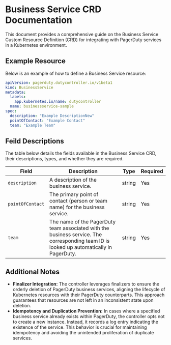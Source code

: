 # Business Service CRD Documentation

This document provides a comprehensive guide on the Business Service Custom Resource Definition (CRD) for integrating with PagerDuty services in a Kubernetes environment.

## Example Resource

Below is an example of how to define a Business Service resource:

```yaml
apiVersion: pagerduty.dutycontroller.io/v1beta1
kind: BusinessService
metadata:
  labels:
    app.kubernetes.io/name: dutycontroller
  name: businessservice-sample
spec:
  description: "Example DescriptionNew"
  pointOfContact: "Example Contact"
  team: "Example Team"
```


## Feild Descriptions

The table below details the fields available in the Business Service CRD, their descriptions, types, and whether they are required.

| Field            | Description                                                                                                                             | Type   | Required |
| ---------------- | --------------------------------------------------------------------------------------------------------------------------------------- | ------ | -------- |
| `description`    | A description of the business service.                                                                                                  | string | Yes      |
| `pointOfContact` | The primary point of contact (person or team name) for the business service.                                                            | string | Yes      |
| `team`           | The name of the PagerDuty team associated with the business service. The corresponding team ID is looked up automatically in PagerDuty. | string | Yes      |


## Additional Notes

- **Finalizer Integration:** The controller leverages finalizers to ensure the orderly deletion of PagerDuty business services, aligning the lifecycle of Kubernetes resources with their PagerDuty counterparts. This approach guarantees that resources are not left in an inconsistent state upon deletion.
- **Idempotency and Duplication Prevention:** In cases where a specified business service already exists within PagerDuty, the controller opts not to create a new instance. Instead, it records a log entry indicating the existence of the service. This behavior is crucial for maintaining idempotency and avoiding the unintended proliferation of duplicate services.
